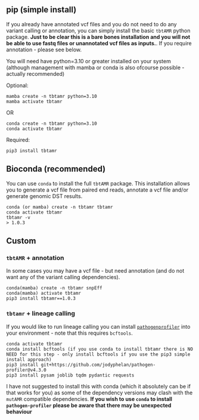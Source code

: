 ## pip (simple install)

If you already have annotated vcf files and you do not need to do any variant calling or annotation, you can simply install the basic `tbtAMR` python package. **Just to be clear this is a bare bones installation and you will not be able to use fastq files or unannotated vcf files as inputs.**. If you require annotation - please see below.

You will need have python=3.10 or greater installed on your system (although management with mamba or conda is also ofcourse possible - actually recommended)

Optional:
```
mamba create -n tbtamr python=3.10
mamba activate tbtamr
```
OR 
```
conda create -n tbtamr python=3.10
conda activate tbtamr
```
Required:
```
pip3 install tbtamr
```


## Bioconda (recommended)

You can use `conda` to install the full `tbtAMR` package. This installation allows you to generate a vcf file from paired end reads, annotate a vcf file and/or generate genomic DST results.


```
conda (or mamba) create -n tbtamr tbtamr
conda activate tbtamr 
tbtamr -v
> 1.0.3
```


## Custom

### `tbtAMR` + annotation

In some cases you may have a vcf file - but need annotation (and do not want any of the variant calling dependencies). 

```
conda(mamba) create -n tbtamr snpEff
conda(mamba) activate tbtamr
pip3 install tbtamr==1.0.3
```


### `tbtamr` + lineage calling

If you would like to run lineage calling you can install [`pathogenprofiler`](https://github.com/jodyphelan/pathogen-profiler/tree/v4.3.0/pathogenprofiler) into your environment - note that this requires `bcftools`.

```
conda activate tbtamr
conda install bcftools (if you use conda to install tbtamr there is NO NEED for this step - only install bcftools if you use the pip3 simple install approach)
pip3 install git+https://github.com/jodyphelan/pathogen-profiler@v4.3.0
pip3 install pysam joblib tqdm pydantic requests
```

I have not suggested to install this with conda (which it absolutely can be if that works for you) as some of the dependency versions may clash with the `mutAMR` compatible dependencies. **If you wish to use `conda` to install `pathogen-profiler` please be aware that there may be unexpected behaviour**

